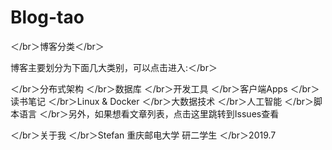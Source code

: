 # Blog-tao

＜/br＞博客分类＜/br＞

博客主要划分为下面几大类别，可以点击进入:＜/br＞

＜/br＞分布式架构
＜/br＞数据库
＜/br＞开发工具
＜/br＞客户端Apps
＜/br＞读书笔记
＜/br＞Linux &amp; Docker
＜/br＞大数据技术
＜/br＞人工智能
＜/br＞脚本语言
＜/br＞另外，如果想看文章列表，点击这里跳转到Issues查看

＜/br＞关于我
＜/br＞Stefan 重庆邮电大学 研二学生
＜/br＞2019.7

